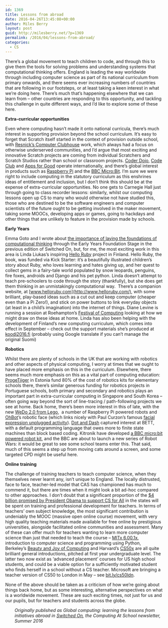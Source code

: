 ```yaml
---
id: 1369
title: Lessons from abroad
date: 2016-04-26T13:45:08+00:00
author: Miles Berry
layout: post
guid: http://milesberry.net/?p=1369
permalink: /2016/04/lessons-from-abroad/
categories:
  - CS
---
```

There’s a global movement to teach children to code, and through this to give them the tools for solving problems and understanding systems that computational thinking offers. England is leading the way worldwide through including computer science as part of its national curriculum from primary onwards, and there seems ever increasing numbers of countries that are following in our footsteps, or at least taking a keen interest in what we’re doing here. There’s much that’s happening elsewhere that we can learn from &#8211; other countries are responding to this opportunity, and tackling this challenge in quite different ways, and I’d like to explore some of these here.

**Extra-curricular opportunities**

Even where computing hasn’t made it onto national curricula, there’s much interest in supporting provision beyond the school curriculum. It’s easy to forget that Scratch itself started in the context of provision outside school, with [Resnick’s Computer Clubhouse](http://web.media.mit.edu/~mres/papers/clubhouse-chapter.pdf) work, which always had a focus on otherwise underserved communities, and I’d argue that most exciting and innovative Scratch projects are coming from individual Scratchers and Scratch Studios rather than school or classroom projects. [Coder Dojo](https://coderdojo.com/), [Code Club](https://www.codeclub.org.uk/) and [Apps for Good](http://www.appsforgood.org/) operate internationally, and there’s global interest in products such as [Raspberry Pi](https://www.raspberrypi.org/) and the [BBC Micro:Bit](https://www.microbit.co.uk/). I’m sure we were right to include computing in the statutory curriculum as this enshrines ideas of entitlement and inclusion, but I don’t think this should be at the expense of extra-curricular opportunities. No one gets to Carnegie Hall just through going to class recorder lessons: similarly, whilst our computing lessons open up CS to many who would otherwise not have studied this, those who are destined to be the software engineers and computer scientists of the future ought to be getting involved in the maker movement, taking some MOOCs, developing apps or games, going to hackdays and other things that are unlikely to feature in the provision made by schools.

**Early Years**

Emma Goto and I wrote about [the importance of laying the foundations of computational thinking](http://milesberry.net/2016/01/laying-the-foundations-for-computing-in-the-early-years/) through the Early Years Foundation Stage in the previous edition of Switched On, but, for me, the most exciting work in this area is Linda Liukas’s inspiring [Hello Ruby](http://www.helloruby.com/) project in Finland. Hello Ruby, the book, was funded via Kick Starter: it’s a beautifully illustrated children’s story about Ruby, who loves learning and hates giving up, and her quest to collect gems in a fairy-tale world populated by snow leopards, penguins, fire foxes, androids and Django and his pet python. Linda doesn’t attempt to teach pre-schoolers to code through the story (thankfully), but she does get them thinking in an unmistakingly computational way.  There’s a companion website, at [www.helloruby.com](http://www.helloruby.com/), with some brilliant, play-based ideas such as a cut out and keep computer (cheaper even than a Pi Zero!), and stick on power buttons to link everyday objects (at least in a child’s imagination) into the internet of things. Diane Levine is running a session at Roehampton’s [Festival of Computing](http://festivalofcomputing.com/) looking at how we might draw on these ideas at home. Linda has also been helping with the development of Finland’s new computing curriculum, which comes into effect in September &#8211; check out the support materials she’s produced at [koodi2016.fi](http://koodi2016.fi/) (probably using Google translate if you can’t manage the original Suomi)

**Robotics**

Whilst there are plenty of schools in the UK that are working with robotics and other aspects of physical computing, I worry at times that we ought to have placed more emphasis on this in the curriculum. Elsewhere, there seems much more emphasis on this as a vital part of computing education: [ProgeTiiger](http://progetiiger.ee/) in Estonia fund 80% of the cost of robotics kits for elementary schools there, there’s similar generous funding for robotics projects in Portuguese schools, both primary and secondary and robotics plays an important part in extra-curricular computing in Singapore and South Korea &#8211; often going way beyond the sort of line-tracing / path-following projects we see at home. Back home, there’s been more interest in this of late, with the new [WeDo 2.0 from Lego](https://education.lego.com/en-gb/lesi/elementary/wedo-2),  a number of Raspberry Pi powered robots and [OhBot](http://ohbot.weebly.com/)’s robotic face (which links nicely with Paul Curzon’s famous [facial expression unplugged activity](https://teachinglondoncomputing.files.wordpress.com/2014/02/activity-create-a-face.pdf)). [Dot and Dash](https://www.makewonder.com/dash) captured interest at BETT, with a default programming language that owes more to finite state machines than block based coding. Kitronik have developed [a BBC micro:bit powered robot kit](https://www.kitronik.co.uk/5604-line-following-buggy-for-the-bbc-microbit.html), and the BBC are about to launch a new series of Robot Wars: it would be great to see some school teams enter this. That said, much of this seems a step up from moving cats around a screen, and some targeted CPD might be useful here.

**Online training**

The challenge of training teachers to teach computer science, when they themselves never learnt any, isn&#8217;t unique to England. The locally distrusted, face to face, teacher-led model that CAS has championed has much to commend it, but there are times when it might look a bit ad-hoc compared to other approaches. I don’t doubt that a significant proportion of the [$4 billion promised by President Obama to support CS for All](https://www.whitehouse.gov/blog/2016/01/30/computer-science-all) in the states will be spent on training and professional development for teachers. In terms of teachers’ own subject knowledge, the most significant contribution is undeniably the MOOC (massive open online course) movement, with very high quality teaching materials made available for free online by prestigious universities, alongside facilitated online communities and assessment. Many of these can offer much for teachers wanting to learn more computer science than just that needed to teach the course &#8211; [MITx 6.00.1x](https://www.edx.org/course/introduction-computer-science-mitx-6-00-1x-7), introduction to computer science and programming using Python, Berkeley’s [Beauty and Joy of Computing](https://www.edx.org/course/beauty-joy-computing-cs-principles-part-uc-berkeleyx-bjc-1x) and Harvard’s [CS50x](https://www.edx.org/course/introduction-computer-science-harvardx-cs50x) are all quite brilliant general introductions, pitched at first year undergraduate level. The latter two now exist as ‘advanced placement’ courses for US high school students, and could be a viable option for a sufficiently motivated student who finds herself in a school without a CS teacher. Microsoft are bringing a teacher version of CS50 to London in May &#8211; see [bit.ly/cs50ldn](http://bit.ly/cs50ldn).

None of the above should be taken as a criticism of how we’re going about things back home, but as some interesting, alternative perspectives on what is a worldwide movement. These are such exciting times, not just for us and our pupils, but for teachers and students across the globe.

<p style="padding-left: 30px;">
  <em>Originally published as Global computing: learning the lessons from initiatives abroad in <a href="http://community.computingatschool.org.uk/files/7270/original.pdf">Switched On</a>, the Computing At School newsletter, Summer 2016</em>
</p>